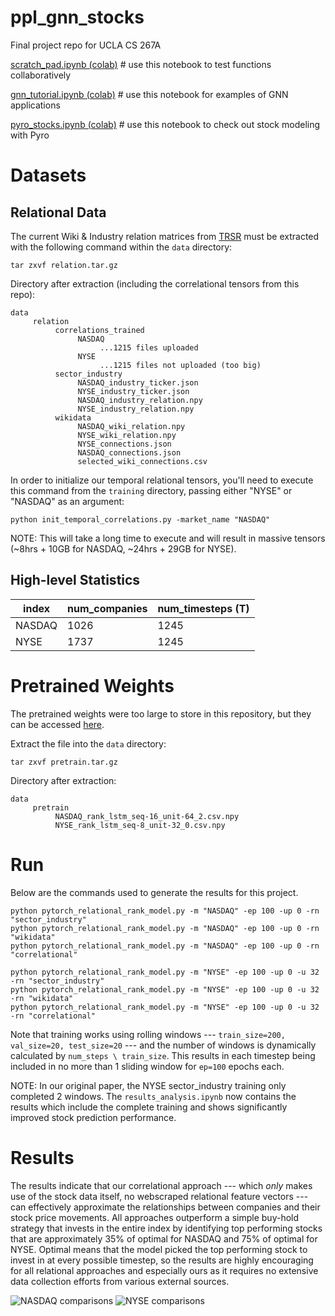 # ppl_gnn_stocks
Final project repo for UCLA CS 267A

[scratch_pad.ipynb (colab)](https://colab.research.google.com/drive/1g_qK-H78nIF5re4jgve9Zq8UoFQIG8bC?usp=sharing) # use this notebook to test functions collaboratively

[gnn_tutorial.ipynb (colab)](https://colab.research.google.com/drive/11kPl_81fmaIqoUH48Ozl3N83uXqL7xXO) # use this notebook for examples of GNN applications

[pyro_stocks.ipynb (colab)](https://colab.research.google.com/drive/1f8UDNfQdb_fGI3jcMfwl-70rRr-aSOCA#scrollTo=c20pAMkoOo1H) # use this notebook to check out stock modeling with Pyro

# Datasets

## Relational Data

The current Wiki & Industry relation matrices from [TRSR](https://github.com/fulifeng/Temporal_Relational_Stock_Ranking) must be extracted with the following command within the `data` directory:

```
tar zxvf relation.tar.gz
```
Directory after extraction (including the correlational tensors from this repo):
```
data
     relation
          correlations_trained
               NASDAQ
                    ...1215 files uploaded
               NYSE
                    ...1215 files not uploaded (too big)
          sector_industry
               NASDAQ_industry_ticker.json
               NYSE_industry_ticker.json
               NASDAQ_industry_relation.npy
               NYSE_industry_relation.npy
          wikidata
               NASDAQ_wiki_relation.npy
               NYSE_wiki_relation.npy
               NYSE_connections.json
               NASDAQ_connections.json
               selected_wiki_connections.csv
```

In order to initialize our temporal relational tensors, you'll need to execute this command from the `training` directory, passing either "NYSE" or "NASDAQ" as an argument:

```
python init_temporal_correlations.py -market_name "NASDAQ"
```

NOTE: This will take a long time to execute and will result in massive tensors (~8hrs + 10GB for NASDAQ, ~24hrs + 29GB for NYSE).

## High-level Statistics

| index  | num_companies | num_timesteps (T) | 
|--------|---------------|-------------------|
| NASDAQ | 1026          | 1245              | 
| NYSE   | 1737          | 1245              | 

# Pretrained Weights

The pretrained weights were too large to store in this repository, but they can be accessed [here](https://drive.google.com/file/d/1fyNCZ62pEItTQYEBzLwsZ9ehX_-Ai3qT/view).

Extract the file into the `data` directory:

```
tar zxvf pretrain.tar.gz
```
Directory after extraction:
```
data
     pretrain
          NASDAQ_rank_lstm_seq-16_unit-64_2.csv.npy
          NYSE_rank_lstm_seq-8_unit-32_0.csv.npy
```

# Run

Below are the commands used to generate the results for this project.

```
python pytorch_relational_rank_model.py -m "NASDAQ" -ep 100 -up 0 -rn "sector_industry" 
python pytorch_relational_rank_model.py -m "NASDAQ" -ep 100 -up 0 -rn "wikidata" 
python pytorch_relational_rank_model.py -m "NASDAQ" -ep 100 -up 0 -rn "correlational" 

python pytorch_relational_rank_model.py -m "NYSE" -ep 100 -up 0 -u 32 -rn "sector_industry" 
python pytorch_relational_rank_model.py -m "NYSE" -ep 100 -up 0 -u 32 -rn "wikidata" 
python pytorch_relational_rank_model.py -m "NYSE" -ep 100 -up 0 -u 32 -rn "correlational" 
```

Note that training works using rolling windows --- `train_size=200, val_size=20, test_size=20` --- and the number of windows is dynamically calculated by `num_steps \ train_size`. This results in each timestep being included in no more than 1 sliding window for `ep=100` epochs each. 

NOTE: In our original paper, the NYSE sector_industry training only completed 2 windows. The `results_analysis.ipynb` now contains the results which include the complete training and shows significantly improved stock prediction performance. 

# Results

The results indicate that our correlational approach --- which *only* makes use of the stock data itself, no webscraped relational feature vectors --- can effectively approximate the relationships between companies and their stock price movements. All approaches outperform a simple buy-hold strategy that invests in the entire index by identifying top performing stocks that are approximately 35% of optimal for NASDAQ and 75% of optimal for NYSE. Optimal means that the model picked the top performing stock to invest in at every possible timestep, so the results are highly encouraging for all relational approaches and especially ours as it requires no extensive data collection efforts from various external sources. 

![NASDAQ comparisons](/imgs/NASDAQ_comparisons.png?raw=true)  ![NYSE comparisons](/imgs/NYSE_comparisons2.png?raw=true)
